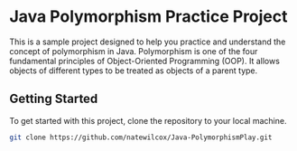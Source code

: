 # Java Polymorphism Practice Project

This is a sample project designed to help you practice and understand the concept of polymorphism in Java. Polymorphism is one of the four fundamental principles of Object-Oriented Programming (OOP). It allows objects of different types to be treated as objects of a parent type.

## Getting Started

To get started with this project, clone the repository to your local machine.

```bash
git clone https://github.com/natewilcox/Java-PolymorphismPlay.git
